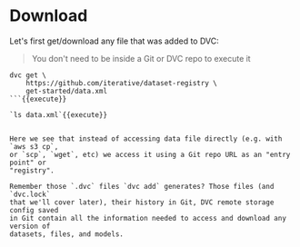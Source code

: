 # Download

Let's first get/download any file that was added to DVC:

> You don't need to be inside a Git or DVC repo to execute it

```
dvc get \
    https://github.com/iterative/dataset-registry \
    get-started/data.xml
```{{execute}}

`ls data.xml`{{execute}}


Here we see that instead of accessing data file directly (e.g. with `aws s3 cp`,
or `scp`, `wget`, etc) we access it using a Git repo URL as an "entry point" or
"registry".

Remember those `.dvc` files `dvc add` generates? Those files (and `dvc.lock`
that we'll cover later), their history in Git, DVC remote storage config saved
in Git contain all the information needed to access and download any version of
datasets, files, and models.
